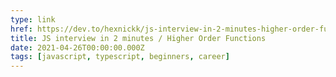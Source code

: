 ```yaml
---
type: link
href: https://dev.to/hexnickk/js-interview-in-2-minutes-higher-order-functions-38kb
title: JS interview in 2 minutes / Higher Order Functions
date: 2021-04-26T00:00:00.000Z
tags: [javascript, typescript, beginners, career]
---
```

